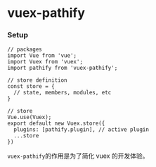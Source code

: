 # vuex-pathify

### Setup
```
// packages
import Vue from 'vue';
import Vuex from 'vuex';
import pathify from 'vuex-pathify';

// store definition
const store = {
  // state, members, modules, etc
}

// store
Vue.use(Vuex);
export default new Vuex.store({
  plugins: [pathify.plugin], // active plugin
  ...store
})
```

`vuex-pathify`的作用是为了简化 vuex 的开发体验。
